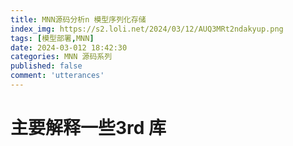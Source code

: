 ```yaml
---
title: MNN源码分析n 模型序列化存储
index_img: https://s2.loli.net/2024/03/12/AUQ3MRt2ndakyup.png
tags: [模型部署,MNN]
date: 2024-03-012 18:42:30
categories: MNN 源码系列
published: false
comment: 'utterances'
---
```

# 主要解释一些3rd 库
## 